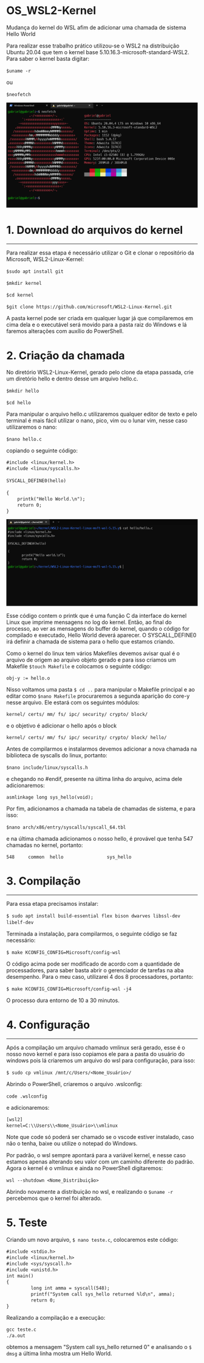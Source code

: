 # OS_WSL2-Kernel
Mudança do kernel do WSL afim de  adicionar uma chamada de sistema Hello World

Para realizar esse trabalho prático utilizou-se o WSL2 na distribuição Ubuntu 20.04 que tem o kernel base 5.10.16.3-microsoft-standard-WSL2. Para saber o kernel basta digitar:

`$uname -r`

ou 

`$neofetch`

<img src="./img/old_kernel.png">

# 1. Download do arquivos do kernel

---

Para realizar essa etapa é necessário utilizar o Git e clonar o repositório da Microsoft, WSL2-Linux-Kernel:

`$sudo apt install git`

`$mkdir kernel`

`$cd kernel`

`$git clone https://github.com/microsoft/WSL2-Linux-Kernel.git`

A pasta kernel pode ser criada em qualquer lugar já que compilaremos em cima dela e o executável será movido para a pasta raiz do Windows e lá faremos alterações com auxílio do PowerShell.

# 2. Criação da chamada

No diretório WSL2-Linux-Kernel, gerado pelo clone da etapa passada, crie um diretório hello e dentro desse um arquivo hello.c. 

`$mkdir hello`

`$cd hello`

Para manipular o arquivo hello.c utilizaremos qualquer editor de texto e pelo terminal é mais fácil utilizar o nano, pico, vim ou o lunar vim, nesse caso utilizaremos o nano:

`$nano hello.c`

copiando o seguinte código:

````
#include <linux/kernel.h>
#include <linux/syscalls.h>

SYSCALL_DEFINE0(hello)

{
    printk("Hello World.\n");
    return 0;
}
````

<img src="./img/cat_hello.png">

Esse código contem o printk que é uma função C da interface do kernel Linux que imprime mensagens no log do kernel. Então, ao final do processo, ao ver as mensagens do buffer do kernel, quando o código for compilado e executado, Hello World deverá aparecer. O SYSCALL_DEFINE0 irá definir a chamada de sistema para o hello que estamos criando.

Como o kernel do linux tem vários Makefiles devemos avisar qual é o arquivo de origem ao arquivo objeto gerado e para isso criamos um Makefile `$touch Makefile` e colocamos o seguinte código:

````
obj-y := hello.o
````

Nisso voltamos uma pasta `$ cd ..` para manipular o Makefile principal e ao editar como `$nano Makefile` procuraremos a segunda aparição do core-y nesse arquivo. Ele estará com os seguintes módulos:

````
kernel/ certs/ mm/ fs/ ipc/ security/ crypto/ block/
````

e o objetivo é adicionar o hello após o block

````
kernel/ certs/ mm/ fs/ ipc/ security/ crypto/ block/ hello/
````

Antes de compilarmos e instalarmos devemos adicionar a nova chamada na biblioteca de syscalls do linux, portanto:

`$nano include/linux/syscalls.h`

e chegando no #endif, presente na última linha do arquivo, acima dele adicionaremos:

````
asmlinkage long sys_hello(void);
````

Por fim, adicionamos a chamada na tabela de chamadas de sistema, e para isso:

`$nano arch/x86/entry/syscalls/syscall_64.tbl`

e na última chamada adicionamos o nosso hello, é provável que tenha 547 chamadas no kernel, portanto:

````
548     common  hello                sys_hello
````

# 3. Compilação
---

Para essa etapa precisamos instalar:

`$ sudo apt install build-essential flex bison dwarves libssl-dev libelf-dev`

Terminada a instalação, para compilarmos, o seguinte código se faz necessário:

`$ make KCONFIG_CONFIG=Microsoft/config-wsl`

O código acima pode ser modificado de acordo com a quantidade de processadores, para saber basta abrir o gerenciador de tarefas na aba desempenho. Para o meu caso, utilizarei 4 dos 8 processadores, portanto:

`$ make KCONFIG_CONFIG=Microsoft/config-wsl -j4`

O processo dura entorno de 10 a 30 minutos.

# 4. Configuração
---

Após a compilação um arquivo chamado vmlinux será gerado, esse é o nosso novo kernel e para isso copiamos ele para a pasta do usuário do windows pois lá criaremos um arquivo do wsl para configuração, para isso:

`$ sudo cp vmlinux /mnt/c/Users/<Nome_Usuário>/`

Abrindo o PowerShell, criaremos o arquivo .wslconfig:

`code .wslconfig` 

e adicionaremos:

````
[wsl2]
kernel=C:\\Users\\<Nome_Usuário>\\vmlinux
````
Note que code só poderá ser chamado se o vscode estiver instalado, caso não o tenha, baixe ou utilize o notepad do Windows.

Por padrão, o wsl sempre apontará para a variável kernel, e nesse caso estamos apenas alterando seu valor com um caminho diferente do padrão. Agora o kernel é o vmlinux e ainda no PowerShell digitaremos:

`wsl --shutdown <Nome_Distribuição>`

Abrindo novamente a distribuição no wsl, e realizando o `$uname -r` percebemos que o kernel foi alterado.

# 5. Teste

Criando um novo arquivo, `$ nano teste.c`, colocaremos este código:

````
#include <stdio.h>
#include <linux/kernel.h>
#include <sys/syscall.h>
#include <unistd.h>
int main()
{
         long int amma = syscall(548);
         printf("System call sys_hello returned %ld\n", amma);
         return 0;
}
````

Realizando a compilação e a execução: 
````
gcc teste.c
./a.out
````

obtemos a mensagem "System call sys_hello returned 0" e analisando o `$ dmsg` a última linha mostra um Hello World.
